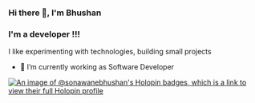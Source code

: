 ### Hi there 👋, I'm Bhushan

### I'm a developer !!!

I like experimenting with technologies, building small projects 

- 🔭 I’m currently working as Software Developer

[![An image of @sonawanebhushan's Holopin badges, which is a link to view their full Holopin profile](https://holopin.me/sonawanebhushan)](https://holopin.io/@sonawanebhushan)
